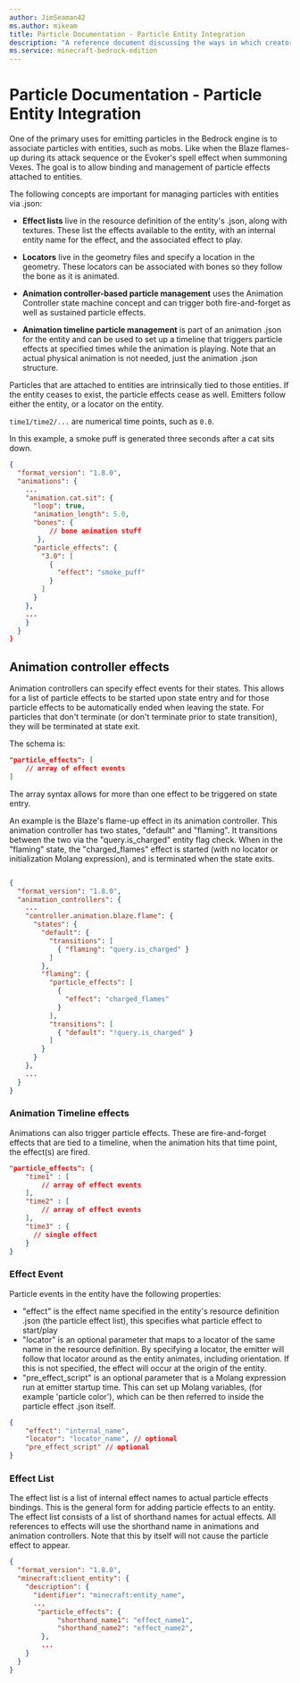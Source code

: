 ```yaml
---
author: JimSeaman42
ms.author: mikeam
title: Particle Documentation - Particle Entity Integration
description: "A reference document discussing the ways in which creators can integrate particle effects with entities"
ms.service: minecraft-bedrock-edition
---
```


# Particle Documentation - Particle Entity Integration

One of the primary uses for emitting particles in the Bedrock engine is to associate particles with entities, such as mobs. Like when the Blaze flames-up during its attack sequence or the Evoker's spell effect when summoning Vexes. The goal is to allow binding and management of particle effects attached to entities.

The following concepts are important for managing particles with entities via .json:

- **Effect lists** live in the resource definition of the entity's .json, along with textures. These list the effects available to the entity, with an internal entity name for the effect, and the associated effect to play.

- **Locators** live in the geometry files and specify a location in the geometry. These locators can be associated with bones so they follow the bone as it is animated.

- **Animation controller-based particle management** uses the Animation Controller state machine concept and can trigger both fire-and-forget as well as sustained particle effects.

- **Animation timeline particle management** is part of an animation .json for the entity and can be used to set up a timeline that triggers particle effects at specified times while the animation is playing. Note that an actual physical animation is not needed, just the animation .json structure.

Particles that are attached to entities are intrinsically tied to those entities. If the entity ceases to exist, the particle effects cease as well. Emitters follow either the entity, or a locator on the entity.

`time1/time2/...` are numerical time points, such as `0.0`.

In this example, a smoke puff is generated three seconds after a cat sits down.

```json
{
  "format_version": "1.8.0",
  "animations": {
    ...
    "animation.cat.sit": {
      "loop": true,
      "animation_length": 5.0,
      "bones": {
          // bone animation stuff
       },
      "particle_effects": {
        "3.0": [
          {
            "effect": "smoke_puff"
          }
        ]
      }
    },
    ...
    }
  }
}

```

## Animation controller effects

Animation controllers can specify effect events for their states. This allows for a list of particle effects to be started upon state entry and for those particle effects to be automatically ended when leaving the state. For particles that don't terminate (or don't terminate prior to state transition), they will be terminated at state exit.

The schema is:

```json
"particle_effects": [
    // array of effect events
]
```

The array syntax allows for more than one effect to be triggered on state entry.

An example is the Blaze's flame-up effect in its animation controller. This animation controller has two states, "default" and "flaming". It transitions between the two via the "query.is_charged" entity flag check. When in the "flaming" state, the "charged_flames" effect is started (with no locator or initialization Molang expression), and is terminated when the state exits.

```json

{
  "format_version": "1.8.0",
  "animation_controllers": {
    ...
    "controller.animation.blaze.flame": {
      "states": {
        "default": {
          "transitions": [
            { "flaming": "query.is_charged" }
          ]
        },
        "flaming": {
          "particle_effects": [
            {
              "effect": "charged_flames"
            }
          ],
          "transitions": [
            { "default": "!query.is_charged" }
          ]
        }
      }
    },
    ...
  }
}
```

### Animation Timeline effects

Animations can also trigger particle effects. These are fire-and-forget effects that are tied to a timeline, when the animation hits that time point, the effect(s) are fired.

```json
"particle_effects": {
    "time1" : [
        // array of effect events
    ],
    "time2" : [
        // array of effect events
    ],
    "time3" : {
      // single effect
    }
}
```

### Effect Event

Particle events in the entity have the following properties:

- "effect" is the effect name specified in the entity's resource definition .json (the particle effect list), this specifies what particle effect to start/play
- "locator" is an optional parameter that maps to a locator of the same name in the resource definition. By specifying a locator, the emitter will follow that locator around as the entity animates, including orientation. If this is not specified, the effect will occur at the origin of the entity.
- "pre_effect_script" is an optional parameter that is a Molang expression run at emitter startup time. This can set up Molang variables, (for example 'particle color'), which can be then referred to inside the particle effect .json itself.

```json
{
    "effect": "internal_name",
    "locator": "locator_name", // optional
    "pre_effect_script" // optional
}
```

### Effect List

The effect list is a list of internal effect names to actual particle effects bindings. This is the general form for adding particle effects to an entity. The effect list consists of a list of shorthand names for actual effects. All references to effects will use the shorthand name in animations and animation controllers. Note that this by itself will not cause the particle effect to appear.

```json
{
  "format_version": "1.8.0",
  "minecraft:client_entity": {
    "description": {
      "identifier": "minecraft:entity_name",
      ...
       "particle_effects": {
            "shorthand_name1": "effect_name1",
            "shorthand_name2": "effect_name2",
        },
        ...
    }
  }
}
```
